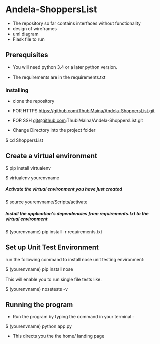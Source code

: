 # Andela-ShoppersList

- The repository so far contains interfaces without functionality
- design of wireframes
- uml diagram
- Flask file to run

## Prerequisites

- You will need python 3.4 or a later python version.

- The requirements are in the requirements.txt

### installing

- clone the repository

- FOR HTTPS https://github.com/ThubiMaina/Andela-ShoppersList.git

- FOR SSH git@github.com:ThubiMaina/Andela-ShoppersList.git

- Change Directory into the project folder

$ cd ShoppersList

## Create a virtual environment 

$ pip install virtualenv

$ virtualenv yourenvname

##### Activate the virtual environment you have just created

$ source yourenvname/Scripts/activate

##### Install the application's dependencies from requirements.txt to the virtual environment

$ (yourenvname) pip install -r requirements.txt

## Set up Unit Test Environment

run the following command to install nose unit testing environment:

$ (yourenvname) pip install nose

This will enable you to run single file tests like.

$ (yourenvname) nosetests -v

## Running the program

- Run the program by typing the command in your terminal :

$ (yourenvname) python app.py

- This directs you the the home/ landing page 
